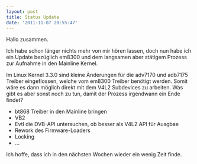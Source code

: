 ```yaml
---
layout: post
title: Status Update
date: '2011-11-07 20:55:47'
---
```



Hallo zusammen.

Ich habe schon länger nichts mehr von mir hören lassen, doch nun habe ich ein Update
 bezüglich em8300 und dem langsamen aber stätigem Prozess zur Aufnahme in den Mainline Kernel.

Im Linux Kernel 3.3.0 sind kleine Änderungen für die adv7170 und adb7175 Treiber eingeflossen, welche vom em8300 Treiber benötigt werden. Somit wäre es dann möglich direkt mit dem V4L2 Subdevices zu arbeiten. Was gibt es aber sonst noch zu tun, damit der Prozess irgendwann ein Ende findet?

- bt868 Treiber in den Mainline bringen
- VB2
- Evtl die DVB-API untersuchen, ob besser als V4L2 API für Ausgbae
- Rework des Firmware-Loaders
- Locking
- …

Ich hoffe, dass ich in den nächsten Wochen wieder ein wenig Zeit finde.

